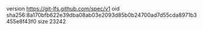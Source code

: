 version https://git-lfs.github.com/spec/v1
oid sha256:8a170bfb622e39dba08ab03e2093d85b0b24700ad7d55cda8971b3455e8f43f0
size 23242
